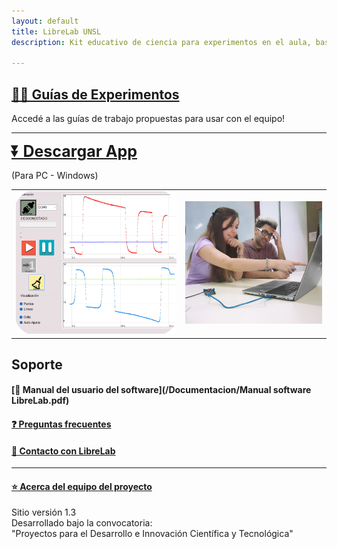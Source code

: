 ```yaml
---
layout: default
title: LibreLab UNSL
description: Kit educativo de ciencia para experimentos en el aula, basado en Arduino.

---
```


## [🧑‍🔬 Guías de Experimentos](Experimentos)
Accedé a las guías de trabajo propuestas para usar con el equipo!

---

<b><a style="font-size:25px" href="https://github.com/labunsl/LibreLabUNSL/raw/main/C%C3%B3digo%20Software%20LibreLab/LibreLab_v.1.3_windows_binarios/LibreLabSetup.msi">⏬ Descargar App</a></b>

(Para PC - Windows)


|           |              |
|-----------|-------------:|
|![foto1](/assets/img/captura.jpg) | ![foto2](/assets/img/foto2.gif) |


## Soporte

#### [📑 Manual del usuario del software](/Documentacion/Manual software LibreLab.pdf)

#### [❓️ Preguntas frecuentes](FAQ)

#### [💬 Contacto con LibreLab](Contacto)

---

#### [⭐ Acerca del equipo del proyecto](Equipo)

Sitio versión 1.3<br>
Desarrollado bajo la convocatoria:<br>
"Proyectos para el Desarrollo e Innovación Científica y Tecnológica"
